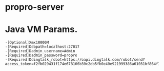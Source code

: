 # propro-server
# Java VM Params. 
    -[Optional]Xmx10000M 
    -[Required]Ddbpath=localhost:27017
    -[Required]Dadmin_username=Admin
    -[Required]Dadmin_password=propro
    -[Required]Ddingtalk_robot=https://oapi.dingtalk.com/robot/send?access_token=f2fb029431f174e678106b30c2db5fb0e40e921999386a61031bf864f18beb77